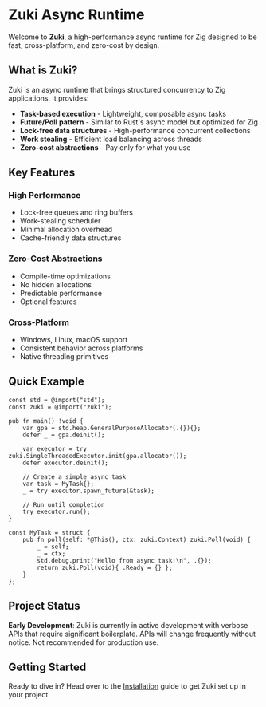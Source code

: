 # Zuki Async Runtime

Welcome to **Zuki**, a high-performance async runtime for Zig designed to be fast, cross-platform, and zero-cost by design.

## What is Zuki?

Zuki is an async runtime that brings structured concurrency to Zig applications. It provides:

- **Task-based execution** - Lightweight, composable async tasks
- **Future/Poll pattern** - Similar to Rust's async model but optimized for Zig
- **Lock-free data structures** - High-performance concurrent collections
- **Work stealing** - Efficient load balancing across threads
- **Zero-cost abstractions** - Pay only for what you use

## Key Features

### **High Performance**
- Lock-free queues and ring buffers
- Work-stealing scheduler
- Minimal allocation overhead
- Cache-friendly data structures

### **Zero-Cost Abstractions**
- Compile-time optimizations
- No hidden allocations
- Predictable performance
- Optional features

### **Cross-Platform**
- Windows, Linux, macOS support
- Consistent behavior across platforms
- Native threading primitives

## Quick Example

```zig
const std = @import("std");
const zuki = @import("zuki");

pub fn main() !void {
    var gpa = std.heap.GeneralPurposeAllocator(.{}){};
    defer _ = gpa.deinit();
    
    var executor = try zuki.SingleThreadedExecutor.init(gpa.allocator());
    defer executor.deinit();
    
    // Create a simple async task
    var task = MyTask{};
    _ = try executor.spawn_future(&task);
    
    // Run until completion
    try executor.run();
}

const MyTask = struct {
    pub fn poll(self: *@This(), ctx: zuki.Context) zuki.Poll(void) {
        _ = self;
        _ = ctx;
        std.debug.print("Hello from async task!\n", .{});
        return zuki.Poll(void){ .Ready = {} };
    }
};
```

## Project Status

**Early Development**: Zuki is currently in active development with verbose APIs that require significant boilerplate. APIs will change frequently without notice. Not recommended for production use.

## Getting Started

Ready to dive in? Head over to the [Installation](./installation.md) guide to get Zuki set up in your project.
